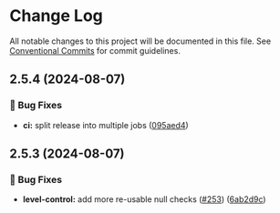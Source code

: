 # Change Log

All notable changes to this project will be documented in this file.
See [Conventional Commits](https://conventionalcommits.org) for commit guidelines.

## 2.5.4 (2024-08-07)


### 🐛 Bug Fixes

* **ci:** split release into multiple jobs ([095aed4](https://github.com/t0bst4r/matterbridge-home-assistant/commit/095aed41496967139797382670964eda975dfca4))



## 2.5.3 (2024-08-07)


### 🐛 Bug Fixes

* **level-control:** add more re-usable null checks ([#253](https://github.com/t0bst4r/matterbridge-home-assistant/issues/253)) ([6ab2d9c](https://github.com/t0bst4r/matterbridge-home-assistant/commit/6ab2d9c2344e5a83743cf6a2ebc5419b7a11a996))
